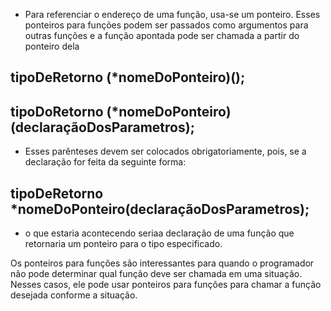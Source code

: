 - Para referenciar o endereço de uma função, usa-se um ponteiro. Esses ponteiros para funções podem ser passados como argumentos para outras funções e a função apontada pode ser chamada a partir do ponteiro dela

## tipoDeRetorno (*nomeDoPonteiro)();
## tipoDoRetorno (*nomeDoPonteiro)(declaraçãoDosParametros);

- Esses parênteses devem ser colocados obrigatoriamente, pois, se a declaração for feita da seguinte forma:

## tipoDeRetorno *nomeDoPonteiro(declaraçãoDosParametros);

- o que estaria acontecendo seriaa declaração de uma função que retornaria um ponteiro para o tipo especificado.

Os ponteiros para funções são interessantes para quando o programador não pode determinar qual função deve ser chamada em uma situação. Nesses casos, ele pode usar ponteiros para funções para chamar a função desejada conforme a situação.